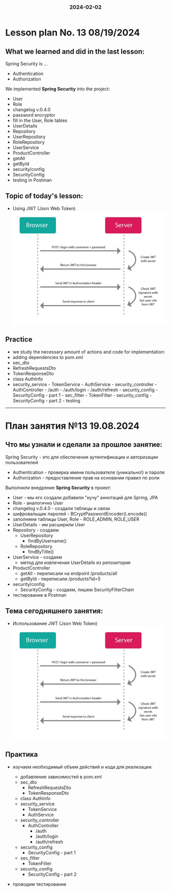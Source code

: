 
<h3 style="text-align: center; padding-bottom: 14px">2024-02-02</h3>

# Lesson plan No. 13 08/19/2024

## What we learned and did in the last lesson:
Spring Security is ...

- Authentication
- Authorization

We implemented **Spring Security** into the project:
- User
- Role
- changelog v.0.4.0
- password encryptor
- fill in the User, Role tables
- UserDetails
- Repository
- UserRepository
- RoleRepository
- UserService
- ProductController
- getAll
- getById
- security/config
- SecurityConfig
- testing in Postman

## Topic of today's lesson:
- Using JWT (Json Web Token)
  ![img.png](img.png)

## Practice
- we study the necessary amount of actions and code for implementation:
- adding dependencies to pom.xml
- sec_dto
- RefreshRequestsDto
- TokenResponseDto
- class AuthInfo
- security_service - TokenService - AuthService - security_controller - AuthController - /auth - /auth/login - /auth/refresh - security_config - SecurityConfig - part 1 - sec_filter - TokenFilter - security_config - SecurityConfig - part 2 - testing

___

# План занятия №13 19.08.2024

## Что мы узнали и сделали за прошлое занятие:
Spring Security - это для обеспечения аутентификации и авторизации пользователей
  - Authentication - проверка имени пользователя (уникально!) и пароля
  - Authorization - предоставление прав на основании правил по роли

Выполнили внедрение **Spring Security** в проект:
- User - мы его создали добавили "кучу" аннотаций для Spring, JPA 
- Role - аналогично User
- changelog v.0.4.0 - создали таблицы и связи 
- шифровальщик паролей - BCryptPasswordEncoder().encode()
- заполняем таблицы User, Role - ROLE_ADMIN, ROLE_USER
- UserDetails - им расширили User
- Repository - создаем
  - UserRepository
    - findByUsername()
  - RoleRepository
    - findByTitle()
- UserService - создаем 
  - метод для извлечения UserDetails из репозитория
- ProductController
  - getAll - переписали на endpoint /products/all
  - getById - переписали /products?id=5
- security/config
  - SecurityConfig - создаем, пишем SecurityFilterChain
- тестирование в Postman

## Тема сегодняшнего занятия:
- Использование JWT (Json Web Token)
![img.png](img.png)

## Практика
- изучаем необходимый объем действий и кода для реализации:
  - добавление зависимостей в pom.xml
  - sec_dto
    - RefreshRequestsDto
    - TokenResponseDto
  - class AuthInfo
  - security_service
    - TokenService
    - AuthService 
  - security_controller
    - AuthController
      - /auth
      - /auth/login
      - /auth/refresh
  - security_config
    - SecurityConfig - part 1
  - sec_filter
    - TokenFilter
  - security_config
    - SecurityConfig - part 2

- проводим тестирование 
